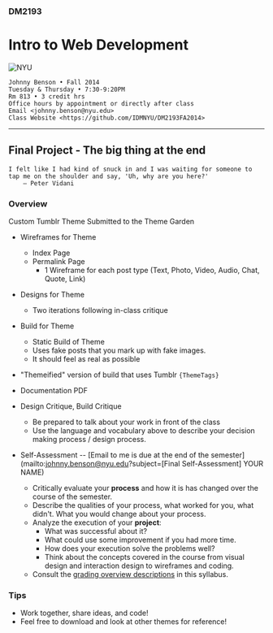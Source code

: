 ### DM2193

# Intro to Web Development

![NYU](http://j-hnnybens-n.com/capture/imami.png)

    Johnny Benson • Fall 2014
    Tuesday & Thursday • 7:30-9:20PM
    Rm 813 • 3 credit hrs
    Office hours by appointment or directly after class
    Email <johnny.benson@nyu.edu>
    Class Website <https://github.com/IDMNYU/DM2193FA2014>

---

## Final Project - The big thing at the end

    I felt like I had kind of snuck in and I was waiting for someone to tap me on the shoulder and say, 'Uh, why are you here?'
        — Peter Vidani

### Overview

Custom Tumblr Theme
Submitted to the Theme Garden

* Wireframes for Theme
  * Index Page
  * Permalink Page
    * 1 Wireframe for each post type (Text, Photo, Video, Audio, Chat, Quote, Link)
* Designs for Theme
  * Two iterations following in-class critique
* Build for Theme
  * Static Build of Theme
  * Uses fake posts that you mark up with fake images. 
  * It should feel as real as possible
* "Themeified" version of build that uses Tumblr `{ThemeTags}`
* Documentation PDF

* Design Critique, Build Critique
  * Be prepared to talk about your work in front of the class
  * Use the language and vocabulary above to describe your decision making process / design process.

* Self-Assessment -- [Email to me is due at the end of the semester](mailto:johnny.benson@nyu.edu?subject=[Final Self-Assessment] YOUR NAME)
  * Critically evaluate your **process** and how it is has changed over the course of the semester.
  * Describe the qualities of your process, what worked for you, what didn't. What you would change about your process.
  * Analyze the execution of your **project**: 
    * What was successful about it? 
    * What could use some improvement if you had more time.
    * How does your execution solve the problems well?
    * Think about the concepts covered in the course from visual design and interaction design to wireframes and coding.
  * Consult the [grading overview descriptions](../README.md#evaluation--grading) in this syllabus.

### Tips

* Work together, share ideas, and code!
* Feel free to download and look at other themes for reference!



